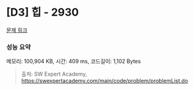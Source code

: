 # [D3] 힙 - 2930 

[문제 링크](https://swexpertacademy.com/main/code/problem/problemDetail.do?contestProbId=AV-Tj7ya3jYDFAXr) 

### 성능 요약

메모리: 100,904 KB, 시간: 409 ms, 코드길이: 1,102 Bytes



> 출처: SW Expert Academy, https://swexpertacademy.com/main/code/problem/problemList.do